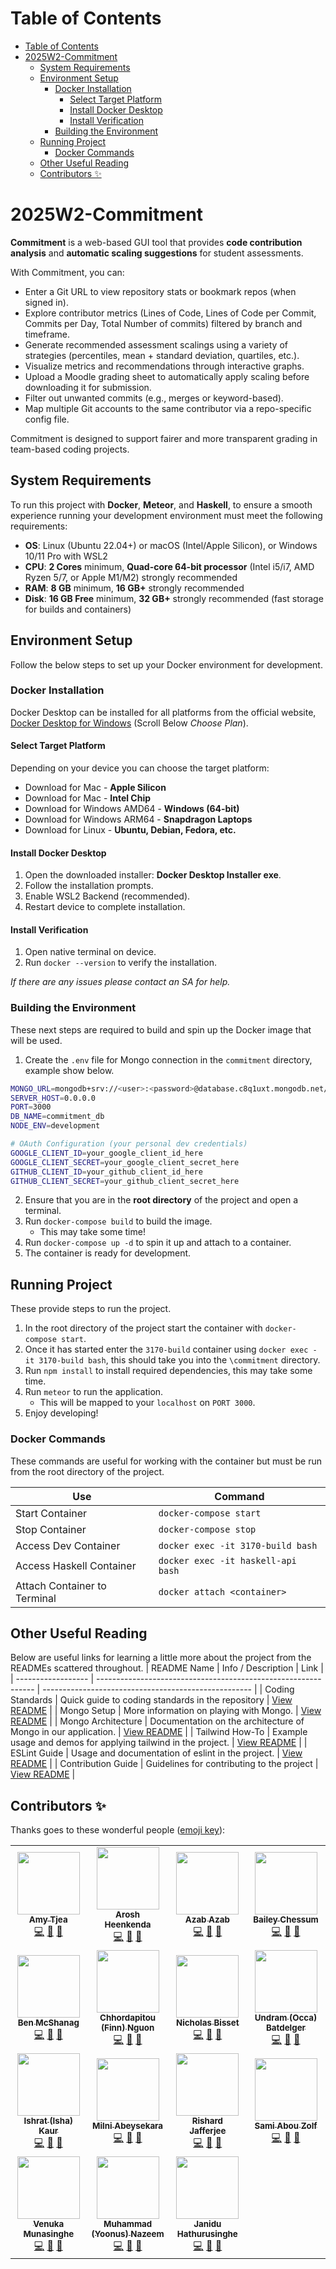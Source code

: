 # Table of Contents

- [Table of Contents](#table-of-contents)
- [2025W2-Commitment](#2025w2-commitment)
  - [System Requirements](#system-requirements)
  - [Environment Setup](#environment-setup)
    - [Docker Installation](#docker-installation)
      - [Select Target Platform](#select-target-platform)
      - [Install Docker Desktop](#install-docker-desktop)
      - [Install Verification](#install-verification)
    - [Building the Environment](#building-the-environment)
  - [Running Project](#running-project)
    - [Docker Commands](#docker-commands)
  - [Other Useful Reading](#other-useful-reading)
  - [Contributors ✨](#contributors-)

# 2025W2-Commitment

**Commitment** is a web-based GUI tool that provides **code contribution analysis** and **automatic scaling suggestions** for student assessments.

With Commitment, you can:

- Enter a Git URL to view repository stats or bookmark repos (when signed in).
- Explore contributor metrics (Lines of Code, Lines of Code per Commit, Commits per Day, Total Number of commits) filtered by branch and timeframe.
- Generate recommended assessment scalings using a variety of strategies (percentiles, mean + standard deviation, quartiles, etc.).
- Visualize metrics and recommendations through interactive graphs.
- Upload a Moodle grading sheet to automatically apply scaling before downloading it for submission.
- Filter out unwanted commits (e.g., merges or keyword-based).
- Map multiple Git accounts to the same contributor via a repo-specific config file.

Commitment is designed to support fairer and more transparent grading in team-based coding projects.

## System Requirements

To run this project with **Docker**, **Meteor**, and **Haskell**, to ensure a smooth experience running your development environment must meet the following requirements:

- **OS**: Linux (Ubuntu 22.04+) or macOS (Intel/Apple Silicon), or Windows 10/11 Pro with WSL2
- **CPU**: **2 Cores** minimum, **Quad-core 64-bit processor** (Intel i5/i7, AMD Ryzen 5/7, or Apple M1/M2) strongly recommended
- **RAM**: **8 GB** minimum, **16 GB+** strongly recommended
- **Disk**: **16 GB Free** minimum, **32 GB+** strongly recommended (fast storage for builds and containers)

## Environment Setup

Follow the below steps to set up your Docker environment for development.

### Docker Installation

Docker Desktop can be installed for all platforms from the official website, [Docker Desktop for Windows](https://www.docker.com/products/docker-desktop/) (Scroll Below _Choose Plan_).

#### Select Target Platform

Depending on your device you can choose the target platform:

- Download for Mac - **Apple Silicon**
- Download for Mac - **Intel Chip**
- Download for Windows AMD64 - **Windows (64-bit)**
- Download for Windows ARM64 - **Snapdragon Laptops**
- Download for Linux - **Ubuntu, Debian, Fedora, etc.**

#### Install Docker Desktop

1. Open the downloaded installer: **Docker Desktop Installer exe**.
2. Follow the installation prompts.
3. Enable WSL2 Backend (recommended).
4. Restart device to complete installation.

#### Install Verification

1. Open native terminal on device.
2. Run `docker --version` to verify the installation.

_If there are any issues please contact an SA for help._



### Building the Environment

These next steps are required to build and spin up the Docker image that will be used.

1. Create the `.env` file for Mongo connection in the `commitment` directory, example show below.

```bash
MONGO_URL=mongodb+srv://<user>:<password>@database.c8q1uxt.mongodb.net/<database>?retryWrites=true&w=majority&appName=<Database>
SERVER_HOST=0.0.0.0
PORT=3000
DB_NAME=commitment_db
NODE_ENV=development

# OAuth Configuration (your personal dev credentials)
GOOGLE_CLIENT_ID=your_google_client_id_here
GOOGLE_CLIENT_SECRET=your_google_client_secret_here
GITHUB_CLIENT_ID=your_github_client_id_here
GITHUB_CLIENT_SECRET=your_github_client_secret_here
```

2. Ensure that you are in the **root directory** of the project and open a terminal.
3. Run `docker-compose build` to build the image.
   - This may take some time!
4. Run `docker-compose up -d` to spin it up and attach to a container.
5. The container is ready for development.

## Running Project

These provide steps to run the project.

1. In the root directory of the project start the container with `docker-compose start`.
2. Once it has started enter the `3170-build` container using `docker exec -it 3170-build bash`, this should take you into the `\commitment` directory.
3. Run `npm install` to install required dependencies, this may take some time.
4. Run `meteor` to run the application.
   - This will be mapped to your `localhost` on `PORT 3000`.
5. Enjoy developing!

### Docker Commands

These commands are useful for working with the container but must be run from the root directory of the project.

| Use                          | Command                            |
| ---------------------------- | ---------------------------------- |
| Start Container              | `docker-compose start`             |
| Stop Container               | `docker-compose stop`              |
| Access Dev Container         | `docker exec -it 3170-build bash`  |
| Access Haskell Container     | `docker exec -it haskell-api bash` |
| Attach Container to Terminal | `docker attach <container>`        |


## Other Useful Reading

Below are useful links for learning a little more about the project from the READMEs scattered throughout.
| README Name        | Info / Description                                             | Link                                                 |
| ------------------ | -------------------------------------------------------------- | ---------------------------------------------------- |
| Coding Standards   | Quick guide to coding standards in the repository              | [View README](docs/CODING_STANDARDS.md)              |
| Mongo Setup        | More information on playing with Mongo.                        | [View README](commitment/atlas/README_DATA_ENTRY.md) |
| Mongo Architecture | Documentation on the architecture of Mongo in our application. | [View README](docs/ARCHITECTURE.md)                  |
| Tailwind How-To    | Example usage and demos for applying tailwind in the project.  | [View README](docs/TAILWIND_COLOURS.md)              |
| ESLint Guide       | Usage and documentation of eslint in the project.              | [View README](docs/ESLINT.md)                        |
| Contribution Guide | Guidelines for contributing to the project                     | [View README](CONTRIBUTING.md)                       |

## Contributors ✨

Thanks goes to these wonderful people ([emoji key](https://allcontributors.org/docs/en/emoji-key)):

<!-- ALL-CONTRIBUTORS-LIST:START - Do not remove or modify this section -->
<!-- prettier-ignore-start -->
<!-- markdownlint-disable -->
<table>
  <tr>
    <td align="center"><a href="https://github.com/AmyTjea"><img src="https://github.com/AmyTjea.png" width="100px;" alt=""/><br /><sub><b>Amy Tjea</b></sub></a><br /><a href="#code-amy" title="Code">💻</a> <a href="#doc-amy" title="Documentation">📖</a> <a href="#design-amy" title="Design">🎨</a></td>
    <td align="center"><a href="https://github.com/AroshHeenkenda"><img src="https://github.com/AroshHeenkenda.png" width="100px;" alt=""/><br /><sub><b>Arosh Heenkenda</b></sub></a><br /><a href="#code-arosh" title="Code">💻</a> <a href="#doc-arosh" title="Documentation">📖</a> <a href="#design-arosh" title="Design">🎨</a></td>
    <td align="center"><a href="https://github.com/yeszab"><img src="https://github.com/yeszab.png" width="100px;" alt=""/><br /><sub><b>Azab Azab</b></sub></a><br /><a href="#code-azab" title="Code">💻</a> <a href="#doc-azab" title="Documentation">📖</a> <a href="#design-azab" title="Design">🎨</a></td>
    <td align="center"><a href="https://github.com/BaileyChessum"><img src="https://github.com/BaileyChessum.png" width="100px;" alt=""/><br /><sub><b>Bailey Chessum</b></sub></a><br /><a href="#code-bailey" title="Code">💻</a> <a href="#doc-bailey" title="Documentation">📖</a> <a href="#design-bailey" title="Design">🎨</a></td>
  </tr>
  <tr>
    <td align="center"><a href="https://github.com/benmcshanag13"><img src="https://github.com/benmcshanag13.png" width="100px;" alt=""/><br /><sub><b>Ben McShanag</b></sub></a><br /><a href="#code-ben" title="Code">💻</a> <a href="#doc-ben" title="Documentation">📖</a> <a href="#design-ben" title="Design">🎨</a></td>
    <td align="center"><a href="https://github.com/Feenerys"><img src="https://github.com/Feenerys.png" width="100px;" alt=""/><br /><sub><b>Chhordapitou (Finn) Nguon</b></sub></a><br /><a href="#code-finn" title="Code">💻</a> <a href="#doc-finn" title="Documentation">📖</a> <a href="#design-finn" title="Design">🎨</a></td>
    <td align="center"><a href="https://github.com/Densetsu152637"><img src="https://github.com/Densetsu152637.png" width="100px;" alt=""/><br /><sub><b>Nicholas Bisset</b></sub></a><br /><a href="#code-nicholas" title="Code">💻</a> <a href="#doc-nicholas" title="Documentation">📖</a> <a href="#design-nicholas" title="Design">🎨</a></td>
    <td align="center"><a href="https://github.com/occabatd"><img src="https://github.com/occabatd.png" width="100px;" alt=""/><br /><sub><b>Undram (Occa) Batdelger</b></sub></a><br /><a href="#code-occa" title="Code">💻</a> <a href="#doc-occa" title="Documentation">📖</a> <a href="#design-occa" title="Design">🎨</a></td>
  </tr>
  <tr>
    <td align="center"><a href="https://github.com/QodeWiz"><img src="https://github.com/QodeWiz.png" width="100px;" alt=""/><br /><sub><b>Ishrat (Isha) Kaur</b></sub></a><br /><a href="#code-isha" title="Code">💻</a> <a href="#doc-isha" title="Documentation">📖</a> <a href="#design-isha" title="Design">🎨</a></td>
    <td align="center"><a href="https://github.com/milnia4"><img src="https://github.com/milnia4.png" width="100px;" alt=""/><br /><sub><b>Milni Abeysekara</b></sub></a><br /><a href="#code-milni" title="Code">💻</a> <a href="#doc-milni" title="Documentation">📖</a> <a href="#design-milni" title="Design">🎨</a></td>
    <td align="center"><a href="https://github.com/Rishardjaf"><img src="https://github.com/Rishardjaf.png" width="100px;" alt=""/><br /><sub><b>Rishard Jafferjee</b></sub></a><br /><a href="#code-rishard" title="Code">💻</a> <a href="#doc-rishard" title="Documentation">📖</a> <a href="#design-rishard" title="Design">🎨</a></td>
    <td align="center"><a href="https://github.com/sabo0007"><img src="https://github.com/sabo0007.png" width="100px;" alt=""/><br /><sub><b>Sami Abou Zolf</b></sub></a><br /><a href="#code-sami" title="Code">💻</a> <a href="#doc-sami" title="Documentation">📖</a> <a href="#design-sami" title="Design">🎨</a></td>
  </tr>
  <tr>
    <td align="center"><a href="https://github.com/munasve"><img src="https://github.com/munasve.png" width="100px;" alt=""/><br /><sub><b>Venuka Munasinghe</b></sub></a><br /><a href="#code-venuka" title="Code">💻</a> <a href="#doc-venuka" title="Documentation">📖</a> <a href="#design-venuka" title="Design">🎨</a></td>
    <td align="center"><a href="https://github.com/YoonusNazz"><img src="https://github.com/YoonusNazz.png" width="100px;" alt=""/><br /><sub><b>Muhammad (Yoonus) Nazeem</b></sub></a><br /><a href="#code-yoonus" title="Code">💻</a> <a href="#doc-yoonus" title="Documentation">📖</a> <a href="#design-yoonus" title="Design">🎨</a></td>
    <td align="center"><a href="https://github.com/janidu04"><img src="https://github.com/janidu04.png" width="100px;" alt=""/><br /><sub><b>Janidu Hathurusinghe</b></sub></a><br /><a href="#code-janidu" title="Code">💻</a> <a href="#doc-janidu" title="Documentation">📖</a> <a href="#design-janidu" title="Design">🎨</a></td>
  </tr>
</table>
<!-- markdownlint-enable -->
<!-- prettier-ignore-end -->

<!-- ALL-CONTRIBUTORS-LIST:END -->

<!-- ALL-CONTRIBUTORS-LIST:END -->
